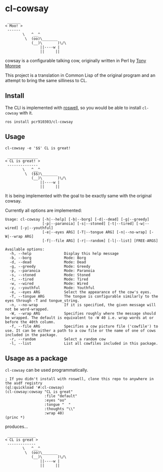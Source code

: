 # cl-cowsay

```
 ______
< Moo! >
 ------
        \   ^__^
         \  (oo)\_______
            (__)\       )\/\
                ||----w |
                ||     ||
```

cowsay is a configurable talking cow, originally written in Perl by [Tony Monroe](https://github.com/tnalpgge/rank-amateur-cowsay)

This project is a translation in Common Lisp of the original program and an attempt to bring the same silliness to CL.

## Install

The CLI is implemented with [roswell](https://github.com/roswell/roswell), so you would be able to install `cl-cowsay` with it.

``` shell
ros install pcr910303/cl-cowsay
```

## Usage

``` shell
cl-cowsay -e '$$' CL is great!
```

```
 ______________
< CL is great! >
 --------------
        \   ^__^
         \  ($$)\_______
            (__)\       )\/\
                ||----w |
                ||     ||
```

It is being implemented with the goal to be exactly same with the original cowsay.

Currently all options are implemented:

```
Usage: cl-cowsay [-h|--help] [-b|--borg] [-d|--dead] [-g|--greedy]
                 [-p|--paranoia] [-s|--stoned] [-t|--tired] [-w|--wired] [-y|--youthful]
                 [-e|--eyes ARG] [-T|--tongue ARG] [-n|--no-wrap] [-W|--wrap ARG]
                 [-f|--file ARG] [-r|--random] [-l|--list] [FREE-ARGS]

Available options:
  -h, --help               Display this help message
  -b, --borg               Mode: Borg
  -d, --dead               Mode: Dead
  -g, --greedy             Mode: Greedy
  -p, --paranoia           Mode: Paranoia
  -s, --stoned             Mode: Stoned
  -t, --tired              Mode: Tired
  -w, --wired              Mode: Wired
  -y, --youthful           Mode: Youthful
  -e, --eyes ARG           Select the appearance of the cow's eyes.
  -T, --tongue ARG         The tongue is configurable similarly to the eyes through -T and tongue_string.
  -n, --no-wrap            If it is specified, the given message will not be word-wrapped.
  -W, --wrap ARG           Specifies roughly where the message should be wrapped. The default is equivalent to -W 40 i.e. wrap words at or before the 40th column.
  -f, --file ARG           Specifies a cow picture file ('cowfile') to use. It can be either a path to a cow file or the name of one of cows included in the package.
  -r, --random             Select a random cow
  -l, --list               List all cowfiles included in this package.
```

## Usage as a package

`cl-cowsay` can be used programmatically.

```
; If you didn't install with roswell, clone this repo to anywhere in the asdf registry
(ql:quickload '#:cl-cowsay)
(cl-cowsay:cowsay "CL is great"
                  :file "default"
                  :eyes "oo"
                  :tongue "  "
                  :thoughts "\\"
                  :wrap 40)
(princ *)
```

produces...

```
 _____________
< CL is great >
 -------------
        \   ^__^
         \  (oo)\_______
            (__)\       )\/\
                ||----w |
                ||     ||
```

